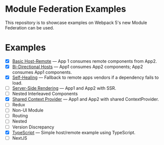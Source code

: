 # Module Federation Examples

This repository is to showcase examples on Webpack 5's new Module Federation can be used.

# Examples

- [x] [Basic Host-Remote](./basic-host-remote/README.md) &mdash; App 1 consumes remote components from App2.
- [x] [Bi-Directional Hosts](./bi-directional/README.md) &mdash; App1 consumes App2 components; App2 consumes App1 components.
- [x] [Self-Healing](./self-healing/README.md) &mdash; Fallback to remote apps vendors if a dependency fails to load.
- [ ] [Server-Side Rendering](./server-side-rendering/README.md) &mdash; App1 and App2 with SSR.
- [ ] Nested Interleaved Components
- [x] [Shared Context Provider](./context-provider/README.md) &mdash; App1 and App2 with shared ContextProvider.
- [ ] Redux
- [ ] Non-UI Module
- [ ] Routing
- [ ] Nested
- [ ] Version Discrepancy
- [x] [TypeScript](./typescript/README.md) &mdash; Simple host/remote example using TypeScript.
- [ ] NextJS
